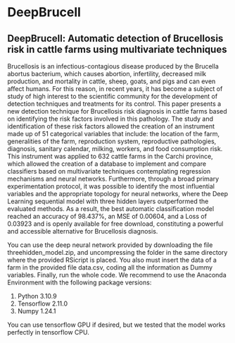 # DeepBrucell
## DeepBrucell: Automatic detection of Brucellosis risk in cattle farms using multivariate techniques
Brucellosis is an infectious-contagious disease produced by the Brucella abortus bacterium, which causes abortion, infertility, decreased milk production, and mortality in cattle, sheep, goats, and pigs and can even affect humans. For this reason, in recent years, it has become a subject of study of high interest to the scientific community for the development of detection techniques and treatments for its control. This paper presents a new detection technique for Brucellosis risk diagnosis in cattle farms based on identifying the risk factors involved in this pathology. The study and identification of these risk factors allowed the creation of an instrument made up of 51 categorical variables that include: the location of the farm, generalities of the farm, reproduction system, reproductive pathologies, diagnosis, sanitary calendar, milking, workers, and food consumption risk. This instrument was applied to 632 cattle farms in the Carchi province, which allowed the creation of a database to implement and compare classifiers based on multivariate techniques contemplating regression mechanisms and neural networks. Furthermore, through a broad primary experimentation protocol, it was possible to identify the most influential variables and the appropriate topology for neural networks, where the Deep Learning sequential model with three hidden layers outperformed the evaluated methods. As a result, the best automatic classification model reached an accuracy of 98.437%, an MSE of 0.00604, and a Loss of 0.03923 and is openly available for free download, constituting a powerful and accessible alternative for Brucellosis diagnosis.

You can use the deep neural network provided by downloading the file threehidden_model.zip, and uncompressing the folder in the same directory where the provided RSicript is placed. You also must insert the data of a farm in the provided file data.csv, coding all the information as Dummy variables.
Finally, run the whole code.
We recommend to use the Anaconda Environment with the following package versions:
1. Python 3.10.9
2. Tensorflow 2.11.0
3. Numpy 1.24.1

You can use tensorflow GPU if desired, but we tested that the model works perfectly in tensorflow CPU.
